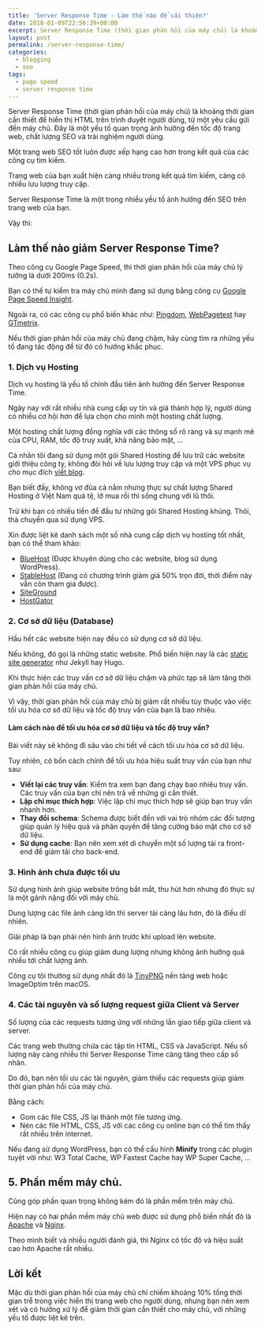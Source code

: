 ```yaml
---
title: 'Server Response Time - Làm thế nào để cải thiện?'
date: 2018-01-09T22:56:39+00:00
excerpt: Server Response Time (thời gian phản hồi của máy chủ) là khoảng thời gian cần thiết để hiển thị HTML trên trình duyệt người dùng, từ một yêu cầu gửi đến máy chủ. Đây là một yếu tố quan trọng ảnh hưởng đến tốc độ trang web, chất lượng SEO và trải nghiệm người dùng.
layout: post
permalink: /server-response-time/
categories:
  - blogging
  - seo
tags:
  - page speed
  - server response time
---
```

Server Response Time (thời gian phản hồi của máy chủ) là khoảng thời gian cần thiết để hiển thị HTML trên trình duyệt người dùng, từ một yêu cầu gửi đến máy chủ. Đây là một yếu tố quan trọng ảnh hưởng đến tốc độ trang web, chất lượng SEO và trải nghiệm người dùng.

Một trang web SEO tốt luôn được xếp hạng cao hơn trong kết quả của các công cụ tìm kiếm.

Trang web của bạn xuất hiện càng nhiều trong kết quả tìm kiếm, càng có nhiều lưu lượng truy cập.

Server Response Time là một trong nhiều yếu tố ảnh hưởng đến SEO trên trang web của bạn.

Vậy thì:
<h2>Làm thế nào giảm Server Response Time?</h2>

Theo công cụ Google Page Speed, thì thời gian phản hồi của máy chủ lý tưởng là dưới 200ms (0.2s).

Bạn có thể tự kiểm tra máy chủ mình đang sử dụng bằng công cụ <a href="https://developers.google.com/speed/pagespeed/insights/" target="_blank" rel="noopener">Google Page Speed Insight</a>.

Ngoài ra, có các công cụ phổ biến khác như: <a href="https://tools.pingdom.com/" target="_blank" rel="noopener">Pingdom</a>, <a href="https://www.webpagetest.org/" target="_blank" rel="noopener">WebPagetest</a> hay <a href="https://gtmetrix.com/" target="_blank" rel="noopener">GTmetrix</a>.

Nếu thời gian phản hồi của máy chủ đang chậm, hãy cùng tìm ra những yếu tố đang tác động để từ đó có hướng khắc phục.
<h3>1. Dịch vụ Hosting</h3>
Dịch vụ hosting là yếu tố chính đầu tiên ảnh hưởng đến Server Response Time.

Ngày nay với rất nhiều nhà cung cấp uy tín và giá thành hợp lý, người dùng có nhiều cơ hội hơn để lựa chọn cho mình một hosting chất lượng.

Một hosting chất lượng đồng nghĩa với các thông số rõ ràng và sự mạnh mẽ của CPU, RAM, tốc độ truy xuất, khả năng bảo mật, ...

Cá nhân tôi đang sử dụng một gói Shared Hosting để lưu trữ các website giới thiệu công ty, không đòi hỏi về lưu lượng truy cập và một VPS phục vụ cho mục đích <a href="https://nghi.blog/topic/#blogging">viết blog</a>.

Bạn biết đấy, không vơ đũa cả nắm nhưng thực sự chất lượng Shared Hosting ở Việt Nam quá tệ, lỡ mua rồi thì sống chung với lũ thôi.

Trừ khi bạn có nhiều tiền để đầu tư những gói Shared Hosting khủng. Thôi, thà chuyển qua sử dụng VPS.

Xin được liệt kê danh sách một số nhà cung cấp dịch vụ hosting tốt nhất, bạn có thể tham khảo:
<ul>
 	<li><a href="https://www.bluehost.com/" target="_blank" rel="noopener">BlueHost</a> (Được khuyên dùng cho các website, blog sử dụng WordPress).</li>
 	<li><a href="https://www.stablehost.com/" target="_blank" rel="noopener">StableHost</a> (Đang có chương trình giảm giá 50% trọn đời, thời điểm này vẫn còn tham gia được).</li>
 	<li><a href="https://www.siteground.com/" target="_blank" rel="noopener">SiteGround</a></li>
 	<li><a href="http://www.hostgator.com/" target="_blank" rel="noopener">HostGator</a></li>
</ul>
<h3>2. Cơ sở dữ liệu (Database)</h3>
Hầu hết các website hiện nay đều có sử dụng cơ sở dữ liệu.

Nếu không, đó gọi là những static website. Phổ biến hiện nay là các <a href="https://www.staticgen.com/" target="_blank" rel="noopener">static site generator</a> như Jekyll hay Hugo.

Khi thực hiện các truy vấn cơ sở dữ liệu chậm và phức tạp sẽ làm tăng thời gian phản hồi của máy chủ.

Vì vậy, thời gian phản hồi của máy chủ bị giảm rất nhiều tùy thuộc vào việc tối ưu hóa cơ sở dữ liệu và tốc độ truy vấn của bạn là bao nhiêu.
<h4>Làm cách nào để tối ưu hóa cơ sở dữ liệu và tốc độ truy vấn?</h4>
Bài viết này sẽ không đi sâu vào chi tiết về cách tối ưu hóa cơ sở dữ liệu.

Tuy nhiên, có bốn cách chính để tối ưu hóa hiệu suất truy vấn của bạn như sau:
<ul>
 	<li><strong>Viết lại các truy vấn</strong>: Kiểm tra xem bạn đang chạy bao nhiêu truy vấn. Các truy vấn của bạn chỉ nên trả về những gì cần thiết.</li>
 	<li><strong>Lập chỉ mục thích hợp</strong>: Việc lập chỉ mục thích hợp sẽ giúp bạn truy vấn nhanh hơn.</li>
 	<li><strong>Thay đổi schema</strong>: Schema được biết đến với vai trò nhóm các đối tượng giúp quản lý hiệu quả và phân quyền để tăng cường bảo mật cho cơ sở dữ liệu.</li>
 	<li><strong>Sử dụng cache</strong>: Bạn nên xem xét di chuyển một số lượng tải ra front-end để giảm tải cho back-end.</li>
</ul>
<h3>3. Hình ảnh chưa được tối ưu</h3>
Sử dụng hình ảnh giúp website trông bắt mắt, thu hút hơn nhưng đó thực sự là một gánh nặng đối với máy chủ.

Dung lượng các file ảnh càng lớn thì server tải càng lâu hơn, đó là điều dĩ nhiên.

Giải pháp là bạn phải nén hình ảnh trước khi upload lên website.

Có rất nhiều công cụ giúp giảm dung lượng nhưng không ảnh hưởng quá nhiều tới chất lượng ảnh.

Công cụ tôi thường sử dụng nhất đó là <a href="https://tinypng.com/" target="_blank" rel="noopener">TinyPNG</a> nền tảng web hoặc ImageOptim trên macOS.
<h3>4. Các tài nguyên và số lượng request giữa Client và Server</h3>
Số lượng của các requests tương ứng với những lần giao tiếp giữa client và server.

Các trang web thường chứa các tập tin HTML, CSS và JavaScript. Nếu số lượng này càng nhiều thì Server Response Time càng tăng theo cấp số nhân.

Do đó, bạn nên tối ưu các tài nguyên, giảm thiểu các requests giúp giảm thời gian phản hồi của máy chủ.

Bằng cách:
<ul>
 	<li>Gom các file CSS, JS lại thành một file tương ứng.</li>
 	<li>Nén các file HTML, CSS, JS với các công cụ online bạn có thể tìm thấy rất nhiều trên internet.</li>
</ul>
Nếu đang sử dụng WordPress, bạn có thể cấu hình <strong>Minify</strong> trong các plugin tuyệt vời như: W3 Total Cache, WP Fastest Cache hay WP Super Cache, ...
<h2>5. Phần mềm máy chủ.</h2>
Cũng góp phần quan trọng không kém đó là phần mềm trên máy chủ.

Hiện nay có hai phần mềm máy chủ web được sử dụng phổ biến nhất đó là <a href="https://www.apache.org/" target="_blank" rel="noopener">Apache</a> và <a href="https://www.nginx.com/" target="_blank" rel="noopener">Nginx</a>.

Theo mình biết và nhiều người đánh giá, thì Nginx có tốc độ và hiệu suất cao hơn Apache rất nhiều.
<h2>Lời kết</h2>
Mặc dù thời gian phản hồi của máy chủ chỉ chiếm khoảng 10% tổng thời gian trễ trong việc hiển thị trang web cho người dùng, nhưng bạn nên xem xét và có hướng xử lý để giảm thời gian cần thiết cho máy chủ, với những yếu tố được liệt kê trên.